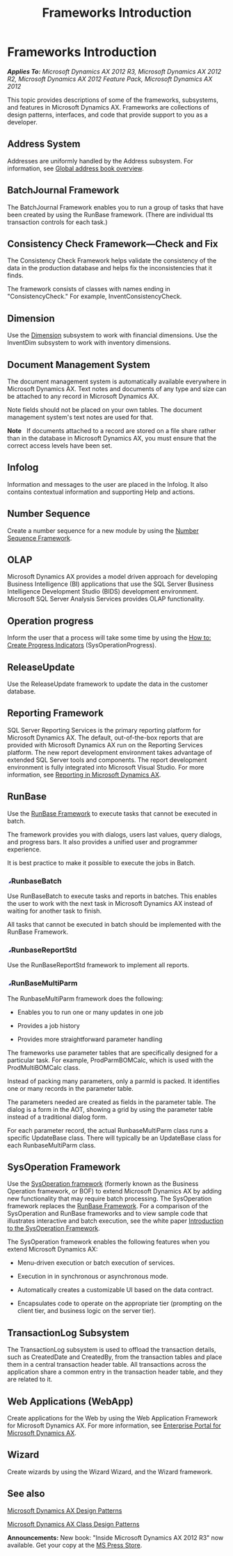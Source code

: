﻿---
title: Frameworks Introduction
TOCTitle: Frameworks Introduction
ms:assetid: 89ff07bd-4fbc-4395-b72c-883e0f7455c6
ms:mtpsurl: https://msdn.microsoft.com/en-us/library/Aa659223(v=AX.60)
ms:contentKeyID: 35246313
ms.date: 05/18/2015
mtps_version: v=AX.60
---

# Frameworks Introduction 


_**Applies To:** Microsoft Dynamics AX 2012 R3, Microsoft Dynamics AX 2012 R2, Microsoft Dynamics AX 2012 Feature Pack, Microsoft Dynamics AX 2012_

This topic provides descriptions of some of the frameworks, subsystems, and features in Microsoft Dynamics AX. Frameworks are collections of design patterns, interfaces, and code that provide support to you as a developer.

## Address System

Addresses are uniformly handled by the Address subsystem. For information, see [Global address book overview](https://msdn.microsoft.com/en-us/library/gg231541\(v=ax.60\)).

## BatchJournal Framework

The BatchJournal Framework enables you to run a group of tasks that have been created by using the RunBase framework. (There are individual tts transaction controls for each task.)

## Consistency Check Framework—Check and Fix

The Consistency Check Framework helps validate the consistency of the data in the production database and helps fix the inconsistencies that it finds.

The framework consists of classes with names ending in "ConsistencyCheck." For example, InventConsistencyCheck.

## Dimension

Use the [Dimension](https://msdn.microsoft.com/en-us/library/hh272858\(v=ax.60\)) subsystem to work with financial dimensions. Use the InventDim subsystem to work with inventory dimensions.

## Document Management System

The document management system is automatically available everywhere in Microsoft Dynamics AX. Text notes and documents of any type and size can be attached to any record in Microsoft Dynamics AX.

Note fields should not be placed on your own tables. The document management system's text notes are used for that.

**Note**   If documents attached to a record are stored on a file share rather than in the database in Microsoft Dynamics AX, you must ensure that the correct access levels have been set.

## Infolog

Information and messages to the user are placed in the Infolog. It also contains contextual information and supporting Help and actions.

## Number Sequence

Create a number sequence for a new module by using the [Number Sequence Framework](number-sequence-framework.md).

## OLAP

Microsoft Dynamics AX provides a model driven approach for developing Business Intelligence (BI) applications that use the SQL Server Business Intelligence Development Studio (BIDS) development environment. Microsoft SQL Server Analysis Services provides OLAP functionality.

## Operation progress

Inform the user that a process will take some time by using the [How to: Create Progress Indicators](how-to-create-progress-indicators.md) (SysOperationProgress).

## ReleaseUpdate

Use the ReleaseUpdate framework to update the data in the customer database.

## Reporting Framework

SQL Server Reporting Services is the primary reporting platform for Microsoft Dynamics AX. The default, out-of-the-box reports that are provided with Microsoft Dynamics AX run on the Reporting Services platform. The new report development environment takes advantage of extended SQL Server tools and components. The report development environment is fully integrated into Microsoft Visual Studio. For more information, see [Reporting in Microsoft Dynamics AX](https://msdn.microsoft.com/en-us/library/ee873263\(v=ax.60\)).

## RunBase

Use the [RunBase Framework](runbase-framework.md) to execute tasks that cannot be executed in batch.

The framework provides you with dialogs, users last values, query dialogs, and progress bars. It also provides a unified user and programmer experience.

It is best practice to make it possible to execute the jobs in Batch.

### ![Aa659223.collapse\_all(en-us,AX.60).gif](images/Gg863931.collapse_all(en-us,AX.60).gif "Aa659223.collapse_all(en-us,AX.60).gif")RunbaseBatch

Use RunBaseBatch to execute tasks and reports in batches. This enables the user to work with the next task in Microsoft Dynamics AX instead of waiting for another task to finish.

All tasks that cannot be executed in batch should be implemented with the RunBase Framework.

### ![Aa659223.collapse\_all(en-us,AX.60).gif](images/Gg863931.collapse_all(en-us,AX.60).gif "Aa659223.collapse_all(en-us,AX.60).gif")RunbaseReportStd

Use the RunBaseReportStd framework to implement all reports.

### ![Aa659223.collapse\_all(en-us,AX.60).gif](images/Gg863931.collapse_all(en-us,AX.60).gif "Aa659223.collapse_all(en-us,AX.60).gif")RunBaseMultiParm

The RunbaseMultiParm framework does the following:

  - Enables you to run one or many updates in one job

  - Provides a job history

  - Provides more straightforward parameter handling

The frameworks use parameter tables that are specifically designed for a particular task. For example, ProdParmBOMCalc, which is used with the ProdMultiBOMCalc class.

Instead of packing many parameters, only a parmId is packed. It identifies one or many records in the parameter table.

The parameters needed are created as fields in the parameter table. The dialog is a form in the AOT, showing a grid by using the parameter table instead of a traditional dialog form.

For each parameter record, the actual RunbaseMultiParm class runs a specific UpdateBase class. There will typically be an UpdateBase class for each RunbaseMultiParm class.

## SysOperation Framework

Use the [SysOperation framework](sysoperation-framework-overview.md) (formerly known as the Business Operation framework, or BOF) to extend Microsoft Dynamics AX by adding new functionality that may require batch processing. The SysOperation framework replaces the [RunBase Framework](runbase-framework.md). For a comparison of the SysOperation and RunBase frameworks and to view sample code that illustrates interactive and batch execution, see the white paper [Introduction to the SysOperation Framework](http://go.microsoft.com/fwlink/?linkid=246316).

The SysOperation framework enables the following features when you extend Microsoft Dynamics AX:

  - Menu-driven execution or batch execution of services.

  - Execution in in synchronous or asynchronous mode.

  - Automatically creates a customizable UI based on the data contract.

  - Encapsulates code to operate on the appropriate tier (prompting on the client tier, and business logic on the server tier).

## TransactionLog Subsystem

The TransactionLog subsystem is used to offload the transaction details, such as CreatedDate and CreatedBy, from the transaction tables and place them in a central transaction header table. All transactions across the application share a common entry in the transaction header table, and they are related to it.

## Web Applications (WebApp)

Create applications for the Web by using the Web Application Framework for Microsoft Dynamics AX. For more information, see [Enterprise Portal for Microsoft Dynamics AX](enterprise-portal-for-microsoft-dynamics-ax.md).

## Wizard

Create wizards by using the Wizard Wizard, and the Wizard framework.

## See also

[Microsoft Dynamics AX Design Patterns](microsoft-dynamics-ax-design-patterns.md)

[Microsoft Dynamics AX Class Design Patterns](microsoft-dynamics-ax-class-design-patterns.md)

  
**Announcements:** New book: "Inside Microsoft Dynamics AX 2012 R3" now available. Get your copy at the [MS Press Store](https://www.microsoftpressstore.com/store/inside-microsoft-dynamics-ax-2012-r3-9780735685109).

